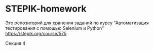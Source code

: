 STEPIK-homework
===============

Это репозиторий для хранения заданий по курсу "Автоматизация тестирования с помощью Selenium и Python"
https://stepik.org/course/575

Секция 4